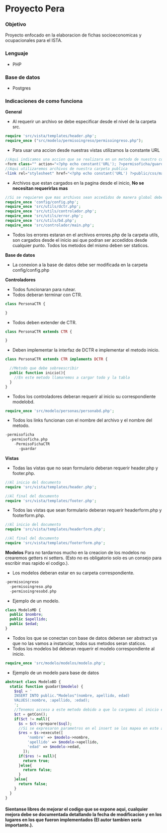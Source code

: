 # Proyecto Pera

### Objetivo
Proyecto enfocado en la elaboracion de fichas socioeconomicas y ocupacionales para el ISTA.

### Lenguaje  
- PHP

### Base de datos
- Postgres

### Indicaciones de como funciona
**General**
- Al requerir un archivo se debe especificar desde el nivel de la carpeta src.
```php
require 'src/vista/templates/header.php';
require_once ("src/modelo/permisoingreso/permisoingreso.php");
```
- Para usar una accion desde nuestras vistas utilizamos la constante URL
```php
//Aqui indicamos una accion que se realizara en un metodo de nuestro controlador
<form class="" action="<?php echo constant('URL'); ?>permisoficha/guardar" method="post">
//Aqui utilizaremos archivos de nuestra carpeta publica
<link rel="stylesheet" href="<?php echo constant('URL') ?>public/css/main.css">
```
- Archivos que estan cargados en la pagina desde el inicio, **No se necesitan requerirlas mas**
```php
//Si se requieren que mas archivos sean accedidos de manera global deben ser especificados en index.php
require_once 'config/config.php';
require_once 'src/utils/dctr.php';
require_once 'src/utils/controlador.php';
require_once 'src/utils/error.php';
require_once 'src/utils/bd.php';
require_once 'src/controlador/main.php';
```
- Todos los errores estaran en el archivos errores.php de la carpeta utils, son cargados desde el inicio asi que podran ser accedidos desde cualquier punto. Todos los metodos del mismo deben ser staticos.

**Base de datos**
- La conexion a la base de datos debe ser modificada en la carpeta config/config.php

**Controladores**
- Todos funcionaran para rutear.
- Todos deberan terminar con CTR.
```php
class PersonaCTR {

}
```
- Todos deben extender de CTR.
```php
class PersonaCTR extends CTR {

}
```
- Deben implementar la interfaz de DCTR e implementar el metodo inicio.
```php
class PersonaCTR extends CTR implements DCTR {

  //Metodo que debe sobreescribir
  public function inicio(){
    //En este metodo llamaremos a cargar todo y la tabla
  }
}
```
- Todos los controladores deberan requerir al inicio su correspondiente modelobd.
```php
require_once 'src/modelo/personas/personabd.php';
```
- Todos los links funcionan con el nombre del archivo y el nombre del metodo.
```php
-permisoficha
  -permisoficha.php
    -PermisoFichaCTR
      -guardar
```

**Vistas**
- Todas las vistas que no sean formulario deberan requerir header.php y footer.php.
```php
//Al inicio del documento
require 'src/vista/templates/header.php';

//Al final del documento
require 'src/vista/templates/footer.php';
```
- Todos las vistas que sean formulario deberan requerir headerform.php y footerform.php.
```php
//Al inicio del documento
require 'src/vista/templates/headerform.php';

//Al final del documento
require 'src/vista/templates/footerform.php';

```
**Modelos**
Para no tardarnos mucho en la creacion de los modelos no crearemos getters ni setters. (Esto no es obligatorio solo es un consejo para escribir mas rapido el codigo.).
- Los modelos deberan estar en su carpeta correspondiente.
```php
-permisoingreso
  -permisoingreso.php
  -permisoingresobd.php
```
- Ejemplo de un modelo.
```php
class ModeloMD {
  public $nombre;
  public $apellido;
  public $edad;
}
```
- Todos los que se conectan con base de datos deberan ser abstract ya que no las vamos a instanciar, todos sus metodos seran staticos.
- Todos los modelos bd deberan requerir el modelo correspondiente al inicio.
```php
require_once 'src/modelo/modelos/modelo.php';
```
- Ejemplo de un modelo para base de datos
```php
abstract class ModeloBD {
  static function guadar($modelo) {
    $sql = '
    INSERT INTO public."Modelos"(nombre, apellido, edad)
    VALUES(:nombre, :apellido, :edad);
    ';
    //Tenemos acceso a este metodo debido a que lo cargamos al inicio en el index.php
    $ct = getCon();
    if($ct != null){
      $s = $ct->prepare($sql);
      //Si se expresaron parametros en el insert se los mapea en este array con tipo llave valor
      $res = $s->execute([
          'nombre' => $modelo->nombre,
          'apellido' => $modelo->apellido,
          'edad' => $modelo->edad,
        ]);
      if($res != null){
        return true;
      }else{
        return false;
      }
    }else{
      return false;
    }
  }
}
```

#### Sientanse libres de mejorar el codigo que se expone aqui, cualquier mejora debe se documentada detallando la fecha de modificacion y en los lugares en los que fueron implementados (El autor tambien seria importante.).
